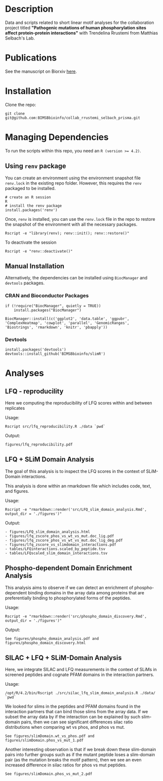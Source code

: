 # Description

Data and scripts related to short linear motif analyses for the collaboration project titled 
**"Pathogenic mutations of human phosphorylation sites affect protein-protein interactions"** with Trendelina Rrustemi from Matthias Selbach's Lab.

# Publications

See the manuscript on Biorxiv [here](https://www.biorxiv.org/content/10.1101/2023.08.01.551433v1.full).

# Installation

Clone the repo: 
```
git clone git@github.com:BIMSBbioinfo/collab_rrustemi_selbach_prisma.git
```

# Managing Dependencies

To run the scripts within this repo, you need an `R (version >= 4.2)`. 

## Using `renv` package 

You can create an environment using the environment snapshot file `renv.lock` in the existing repo folder. 
However, this requires the `renv` packaged to be installed. 

```
# create an R session
R
# install the renv package
install.packages('renv')
```

Once, `renv` is installed, you can use the `renv.lock` file in the repo to restore the snapshot of
the environment with all the necessary packages. 

```
Rscript -e "library(renv); renv::init(); renv::restore()"
```

To deactivate the session
```
Rscript -e "renv::deactivate()"
```


## Manual Installation

Alternatively, the dependencies can be installed using `BiocManager` and `devtools` packages.  

### CRAN and Bioconductor Packages

```
if (!require("BiocManager", quietly = TRUE))
    install.packages("BiocManager")

BiocManager::install(c('ggplot2', 'data.table', 'ggpubr', 'ComplexHeatmap', 'cowplot', 'parallel', 'GenomicRanges', 'Biostrings', 'rmarkdown', 'knitr', 'pbapply'))

```

### Devtools 

```
install.packages('devtools') 
devtools::install_github('BIMSBbioinfo/slimR')
```

# Analyses

## LFQ - reproducility 

Here we computing the reproducibility of LFQ scores within and between replicates

Usage:
```
Rscript src/lfq_reproducibility.R ./data `pwd` 
```

Output:
```
figures/lfq_reproducibility.pdf
```

## LFQ + SLiM Domain Analysis 

The goal of this analysis is to inspect the LFQ scores in the context of SLiM-Domain
interactions. 

This analysis is done within an rmarkdown file which includes code, text, and figures.

Usage:
```
Rscript -e "rmarkdown::render('src/LFQ_slim_domain_analysis.Rmd', output_dir = './figures')"
```

Output:
```
- figures/LFQ_slim_domain_analysis.html
- figures/lfq_zscore_phos_vs_wt_vs_mut.doc_lig.pdf  
- figures/lfq_zscore_phos_vs_wt_vs_mut.doc_lig_deg.pdf  
- figures/lfq_zscore_vs_slimdomain_interactions.pdf
- tables/LFQinteractions.scaled_by_peptide.tsv  
- tables/LFQscaled_slim_domain_interactions.tsv

```

## Phospho-dependent Domain Enrichment Analysis

This analysis aims to observe if we can detect an enrichment of phospho-dependent binding domains in the array data
among proteins that are preferentially binding to phosphorylated forms of the peptides. 

Usage: 
```
Rscript -e "rmarkdown::render('src/phospho_domain_discovery.Rmd', output_dir = './figures')"
```

Output:
```
See figures/phospho_domain_analysis.pdf and figures/phospho_domain_discovery.html
```




## SILAC + LFQ + SLiM-Domain Analysis

Here, we integrate SILAC and LFQ measurements in the context of SLiMs in screened peptides and cognate PFAM
domains in the interaction partners.

Usage:
```
/opt/R/4.2/bin/Rscript ./src/silac_lfq_slim_domain_analysis.R ./data/ `pwd`
```  

We looked for slims in the peptides and PFAM domains found in the interaction partners that can 
bind those slims from the array data. If we subset the array data by if the interaction can be explained 
by such slim-domain pairs, then we can see significant differences silac ratio distributions 
when comparing wt vs phos, and phos vs mut. 

```
See figures/slimDomain.wt_vs_phos.pdf and figures/slimDomain.phos_vs_mut_1.pdf
```

Another interesting observation is that if we break down these slim-domain pairs into further groups 
such as if the mutant peptide loses a slim-domain pair (as the mutation breaks the motif pattern), 
then we see an even increased difference in silac ratios for phos vs mut peptides. 
```
See figures/slimDomain.phos_vs_mut_2.pdf
```











